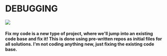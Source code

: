 # DEBUGGING

![](https://qph.cf2.quoracdn.net/main-qimg-3741c248fb602179c9ffb5e3b056dab7)

#### Fix my code is a new type of project, where we'll jump into an existing code base and fix it! This is done using pre-written repos as initial files for all solutions. I'm not coding anything new, just fixing the existing code base.
